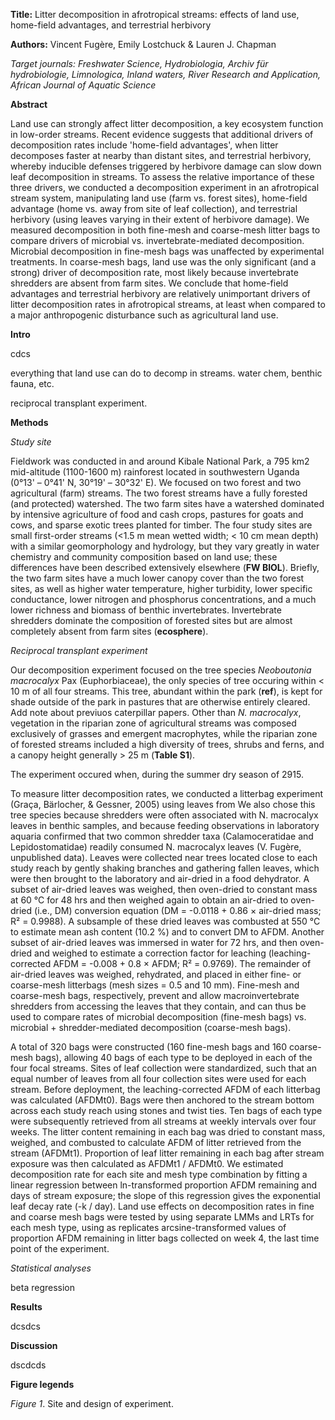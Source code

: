 **Title:** Litter decomposition in afrotropical streams: effects of land use, home-field advantages, and terrestrial herbivory

**Authors:** Vincent Fugère, Emily Lostchuck & Lauren J. Chapman

_Target journals: Freshwater Science, Hydrobiologia, Archiv für hydrobiologie, Limnologica, Inland waters, River Research and Application, African Journal of Aquatic Science_

**Abstract**

Land use can strongly affect litter decomposition, a key ecosystem function in low-order streams. Recent evidence suggests that additional drivers of decomposition rates include 'home-field advantages', when litter decomposes faster at nearby than distant sites, and terrestrial herbivory, whereby inducible defenses triggered by herbivore damage can slow down leaf decomposition in streams. To assess the relative importance of these three drivers, we conducted a decomposition experiment in an afrotropical stream system, manipulating land use (farm vs. forest sites), home-field advantage (home vs. away from site of leaf collection), and terrestrial herbivory (using leaves varying in their extent of herbivore damage). We measured decomposition in both fine-mesh and coarse-mesh litter bags to compare drivers of microbial vs. invertebrate-mediated decomposition. Microbial decomposition in fine-mesh bags was unaffected by experimental treatments. In coarse-mesh bags, land use was the only significant (and a strong) driver of decomposition rate, most likely because invertebrate shredders are absent from farm sites. We conclude that home-field advantages and terrestrial herbivory are relatively unimportant drivers of litter decomposition rates in afrotropical streams, at least when compared to a major anthropogenic disturbance such as agricultural land use.

**Intro**

cdcs

everything that land use can do to decomp in streams. water chem, benthic fauna, etc.

reciprocal transplant experiment.

**Methods**

_Study site_

Fieldwork was conducted in and around Kibale National Park, a 795 km2 mid-altitude (1100-1600 m) rainforest located in southwestern Uganda (0°13' – 0°41' N, 30°19' – 30°32' E). We focused on two forest and two agricultural (farm) streams. The two forest streams have a fully forested (and protected) watershed. The two farm sites have a watershed dominated by intensive agriculture of food and cash crops, pastures for goats and cows, and sparse exotic trees planted for timber. The four study sites are small first-order streams (<1.5 m mean wetted width; < 10 cm mean depth) with a similar geomorphology and hydrology, but they vary greatly in water chemistry and community composition based on land use; these differences have been described extensively elsewhere (**FW BIOL**). Briefly, the two farm sites have a much lower canopy cover than the two forest sites, as well as higher water temperature, higher turbidity, lower specific conductance, lower nitrogen and phosphorus concentrations, and a much lower richness and biomass of benthic invertebrates. Invertebrate shredders dominate the composition of forested sites but are almost completely absent from farm sites (**ecosphere**).

_Reciprocal transplant experiment_

Our decomposition experiment focused on the tree species _Neoboutonia macrocalyx_ Pax (Euphorbiaceae), the only species of tree occuring within < 10 m of all four streams. This tree, abundant within the park (**ref**), is kept for shade outside of the park in pastures that are otherwise entirely cleared. Add note about previuos caterpillar papers. Other than _N. macrocalyx_, vegetation in the riparian zone of agricultural streams was composed exclusively of grasses and emergent macrophytes, while the riparian zone of forested streams included a high diversity of trees, shrubs and ferns, and a canopy height generally > 25 m (**Table S1**).

The experiment occured when, during the summer dry season of 2915.


To measure litter decomposition rates, we conducted a litterbag experiment (Graça, Bärlocher, & Gessner, 2005) using leaves from
We also chose this tree species because shredders were often associated with N. macrocalyx leaves in benthic samples, and because feeding observations in laboratory aquaria confirmed that two common shredder taxa (Calamoceratidae and Lepidostomatidae) readily consumed N. macrocalyx leaves (V. Fugère, unpublished data). Leaves were collected near trees located close to each study reach by gently shaking branches and gathering fallen leaves, which were then brought to the laboratory and air-dried in a food dehydrator. A subset of air-dried leaves was weighed, then oven-dried to constant mass at 60 °C for 48 hrs and then weighed again to obtain an air-dried to oven-dried (i.e., DM) conversion equation (DM = -0.0118 + 0.86 × air-dried mass; R² = 0.9988). A subsample of these dried leaves was combusted at 550 °C to estimate mean ash content (10.2 %) and to convert DM to AFDM. Another subset of air-dried leaves was immersed in water for 72 hrs, and then oven-dried and weighed to estimate a correction factor for leaching (leaching-corrected AFDM = -0.008 + 0.8 × AFDM; R² = 0.9769). The remainder of air-dried leaves was weighed, rehydrated, and placed in either fine- or coarse-mesh litterbags (mesh sizes = 0.5 and 10 mm). Fine-mesh and coarse-mesh bags, respectively, prevent and allow macroinvertebrate shredders from accessing the leaves that they contain, and can thus be used to compare rates of microbial decomposition (fine-mesh bags) vs. microbial + shredder-mediated decomposition (coarse-mesh bags).

A total of 320 bags were constructed (160 fine-mesh bags and 160 coarse-mesh bags), allowing 40 bags of each type to be deployed in each of the four focal streams. Sites of leaf collection were standardized, such that an equal number of leaves from all four collection sites were used for each stream. Before deployment, the leaching-corrected AFDM of each litterbag was calculated (AFDMt0). Bags were then anchored to the stream bottom across each study reach using stones and twist ties. Ten bags of each type were subsequently retrieved from all streams at weekly intervals over four weeks. The litter content remaining in each bag was dried to constant mass, weighed, and combusted to calculate AFDM of litter retrieved from the stream (AFDMt1). Proportion of leaf litter remaining in each bag after stream exposure was then calculated as AFDMt1 / AFDMt0. We estimated decomposition rate for each site and mesh type combination by fitting a linear regression between ln-transformed proportion AFDM remaining and days of stream exposure; the slope of this regression gives the exponential leaf decay rate (-k / day). Land use effects on decomposition rates in fine and coarse mesh bags were tested by using separate LMMs and LRTs for each mesh type, using as replicates arcsine-transformed values of proportion AFDM remaining in litter bags collected on week 4, the last time point of the experiment.

_Statistical analyses_

beta regression

**Results**

dcsdcs

**Discussion**

dscdcds

**Figure legends**

_Figure 1_. Site and design of experiment.
